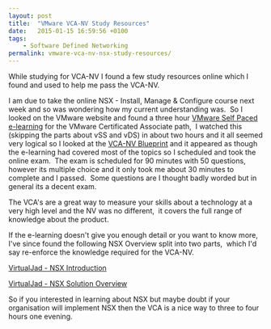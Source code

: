 ```yaml
---
layout: post
title:  "VMware VCA-NV Study Resources"
date:   2015-01-15 16:59:56 +0100
tags:
    - Software Defined Networking
permalink: vmware-vca-nv-nsx-study-resources/
---
```

While studying for VCA-NV I found a few study resources online which I found and used to help me 
pass the VCA-NV.

I am due to take the online NSX - Install, Manage &amp; Configure course next week and so was wondering 
how my current understanding was.  So I looked on the VMware website and found a three hour 
<a href="https://mylearn.vmware.com/mgrReg/plan.cfm?plan=51118&amp;ui=www_cert#vca-nv" target="_blank">VMware Self Paced e-learning</a> 
for the VMware Certificated Associate path,  I watched this (skipping the parts about vSS and vDS) 
in about two hours and it all seemed very logical so I looked at the
 <a href="https://mylearn.vmware.com/mgrReg/plan.cfm?plan=41166&amp;ui=www_cert&amp;spMailingID=21884281&amp;spUserID=ODg5MTczNTk4NDES1&amp;spJobID=462390815&amp;spReportId=NDYyMzkwODE1S0" target="_blank">VCA-NV Blueprint</a> 
 and it appeared as though the e-learning had covered most of the topics so I scheduled and took the 
 online exam.  The exam is scheduled for 90 minutes with 50 questions,  however its multiple choice and it only 
 took me about 30 minutes to complete and I passed.  Some questions are I thought badly worded but in 
 general its a decent exam.

The VCA's are a great way to measure your skills about a technology at a very high level and the NV was 
no different,  it covers the full range of knowledge about the product.

If the e-learning doesn't give you enough detail or you want to know more,  I've since found the 
following NSX Overview split into two parts,  which I'd say re-enforce the knowledge required for the VCA-NV.

<a href="http://www.virtualjad.com/2014/06/nsx-uncovered-part-1-introduction.html" target="_blank">VirtualJad - NSX Introduction</a>

<a href="http://www.virtualjad.com/2014/12/nsx-uncovered-part-2-solution-overview.html" target="_blank">VirtualJad - NSX Solution Overview</a>

So if you interested in learning about NSX but maybe doubt if your organisation will implement NSX then 
the VCA is a nice way to three to four hours one evening.